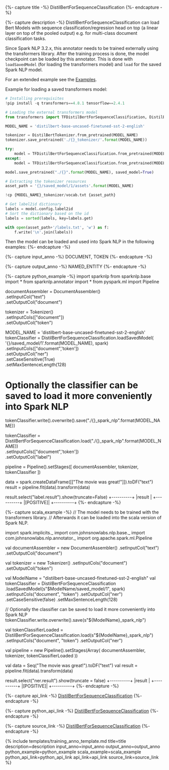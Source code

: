 {%- capture title -%}
DistilBertForSequenceClassification
{%- endcapture -%}

{%- capture description -%}
DistilBertForSequenceClassification can load Bert Models with sequence
classification/regression head on top (a linear layer on top of the pooled
output) e.g. for multi-class document classification tasks.

Since Spark NLP 3.2.x, this annotator needs to be trained externally using the
transformers library. After the training process is done, the model checkpoint
can be loaded by this annotator. This is done with `loadSavedModel` (for loading
the transformers model) and `load` for the saved Spark NLP model.

For an extended example see the [Examples](https://github.com/JohnSnowLabs/spark-nlp/blob/master/examples/python/transformers/HuggingFace%20in%20Spark%20NLP%20-%20DistilBertForSequenceClassification.ipynb).

Example for loading a saved transformers model:
```python
# Installing prerequisites
!pip install -q transformers==4.8.1 tensorflow==2.4.1

# Loading the external transformers model
from transformers import TFDistilBertForSequenceClassification, DistilBertTokenizer

MODEL_NAME = 'distilbert-base-uncased-finetuned-sst-2-english'

tokenizer = DistilBertTokenizer.from_pretrained(MODEL_NAME)
tokenizer.save_pretrained('./{}_tokenizer/'.format(MODEL_NAME))

try:
    model = TFDistilBertForSequenceClassification.from_pretrained(MODEL_NAME)
except:
    model = TFDistilBertForSequenceClassification.from_pretrained(MODEL_NAME, from_pt=True)

model.save_pretrained("./{}".format(MODEL_NAME), saved_model=True)

# Extracting the tokenizer resources
asset_path = '{}/saved_model/1/assets'.format(MODEL_NAME)

!cp {MODEL_NAME}_tokenizer/vocab.txt {asset_path}

# Get label2id dictionary
labels = model.config.label2id
# Sort the dictionary based on the id
labels = sorted(labels, key=labels.get)

with open(asset_path+'/labels.txt', 'w') as f:
    f.write('\n'.join(labels))
```

Then the model can be loaded and used into Spark NLP in the following examples:
{%- endcapture -%}

{%- capture input_anno -%}
DOCUMENT, TOKEN
{%- endcapture -%}

{%- capture output_anno -%}
NAMED_ENTITY
{%- endcapture -%}

{%- capture python_example -%}
import sparknlp
from sparknlp.base import *
from sparknlp.annotator import *
from pyspark.ml import Pipeline

documentAssembler = DocumentAssembler() \
    .setInputCol("text") \
    .setOutputCol("document")

tokenizer = Tokenizer() \
    .setInputCols(["document"]) \
    .setOutputCol("token")

MODEL_NAME = 'distilbert-base-uncased-finetuned-sst-2-english'
tokenClassifier = DistilBertForSequenceClassification.loadSavedModel(
    '{}/saved_model/1'.format(MODEL_NAME),
    spark) \
    .setInputCols(["document",'token']) \
    .setOutputCol("ner") \
    .setCaseSensitive(True) \
    .setMaxSentenceLength(128)

# Optionally the classifier can be saved to load it more conveniently into Spark NLP
tokenClassifier.write().overwrite().save("./{}_spark_nlp".format(MODEL_NAME))

tokenClassifier = DistilBertForSequenceClassification.load("./{}_spark_nlp".format(MODEL_NAME))\
  .setInputCols(["document",'token'])\
  .setOutputCol("label")

pipeline = Pipeline().setStages([
    documentAssembler,
    tokenizer,
    tokenClassifier
])

data = spark.createDataFrame([["The movie was great!"]]).toDF("text")
result = pipeline.fit(data).transform(data)

result.select("label.result").show(truncate=False)
+----------+
|result    |
+----------+
|[POSITIVE]|
+----------+
{%- endcapture -%}

{%- capture scala_example -%}
// The model needs to be trained with the transformers library.
// Afterwards it can be loaded into the scala version of Spark NLP.

import spark.implicits._
import com.johnsnowlabs.nlp.base._
import com.johnsnowlabs.nlp.annotator._
import org.apache.spark.ml.Pipeline

val documentAssembler = new DocumentAssembler()
  .setInputCol("text")
  .setOutputCol("document")

val tokenizer = new Tokenizer()
  .setInputCols("document")
  .setOutputCol("token")

val ModelName = "distilbert-base-uncased-finetuned-sst-2-english"
val tokenClassifier = DistilBertForSequenceClassification
  .loadSavedModel(s"$ModelName/saved_model/1", spark)
  .setInputCols("document", "token")
  .setOutputCol("ner")
  .setCaseSensitive(false)
  .setMaxSentenceLength(128)

// Optionally the classifier can be saved to load it more conveniently into Spark NLP
tokenClassifier.write.overwrite().save(s"${ModelName}_spark_nlp")

val tokenClassifierLoaded = DistilBertForSequenceClassification.load(s"${ModelName}_spark_nlp")
  .setInputCols("document", "token")
  .setOutputCol("ner")

val pipeline = new Pipeline().setStages(Array(
  documentAssembler,
  tokenizer,
  tokenClassifierLoaded
))

val data = Seq("The movie was great!").toDF("text")
val result = pipeline.fit(data).transform(data)

result.select("ner.result").show(truncate = false)
+----------+
|result    |
+----------+
|[POSITIVE]|
+----------+
{%- endcapture -%}

{%- capture api_link -%}
[DistilBertForSequenceClassification](/api/com/johnsnowlabs/nlp/annotators/classifier/dl/DistilBertForSequenceClassification)
{%- endcapture -%}

{%- capture python_api_link -%}
[DistilBertForSequenceClassification](/api/python/reference/autosummary/sparknlp/annotator/classifier_dl/distil_bert_for_sequence_classification/index.html#sparknlp.annotator.classifier_dl.distil_bert_for_sequence_classification.DistilBertForSequenceClassification)
{%- endcapture -%}

{%- capture source_link -%}
[DistilBertForSequenceClassification](https://github.com/JohnSnowLabs/spark-nlp/tree/master/src/main/scala/com/johnsnowlabs/nlp/annotators/classifier/dl/DistilBertForSequenceClassification.scala)
{%- endcapture -%}

{% include templates/training_anno_template.md
title=title
description=description
input_anno=input_anno
output_anno=output_anno
python_example=python_example
scala_example=scala_example
python_api_link=python_api_link
api_link=api_link
source_link=source_link
%}
